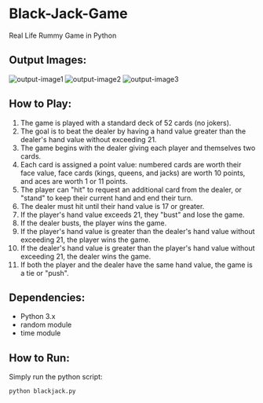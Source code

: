 <h1>Black-Jack-Game</h1>
<p>Real Life Rummy Game in Python</p>
<h2>Output Images:</h2>
<img src="https://i.imgur.com/dRUx2dX.png" alt="output-image1">
<img src="https://i.imgur.com/CFBNyNO.png" alt="output-image2">
<img src="https://i.imgur.com/7TpzttH.png" alt="output-image3">
<h2>How to Play:</h2>
<ol>
  <li>The game is played with a standard deck of 52 cards (no jokers).</li>
  <li>The goal is to beat the dealer by having a hand value greater than the dealer's hand value without exceeding 21.</li>
  <li>The game begins with the dealer giving each player and themselves two cards.</li>
  <li>Each card is assigned a point value: numbered cards are worth their face value, face cards (kings, queens, and jacks) are worth 10 points, and aces are worth 1 or 11 points.</li>
  <li>The player can "hit" to request an additional card from the dealer, or "stand" to keep their current hand and end their turn.</li>
  <li>The dealer must hit until their hand value is 17 or greater.</li>
  <li>If the player's hand value exceeds 21, they "bust" and lose the game.</li>
  <li>If the dealer busts, the player wins the game.</li>
  <li>If the player's hand value is greater than the dealer's hand value without exceeding 21, the player wins the game.</li>
  <li>If the dealer's hand value is greater than the player's hand value without exceeding 21, the dealer wins the game.</li>
  <li>If both the player and the dealer have the same hand value, the game is a tie or "push".</li>
</ol>
<h2>Dependencies:</h2>
<ul>
  <li>Python 3.x</li>
  <li>random module</li>
  <li>time module</li>
</ul>
<h2>How to Run:</h2>
<p>Simply run the python script:</p>
<code>python blackjack.py</code>
